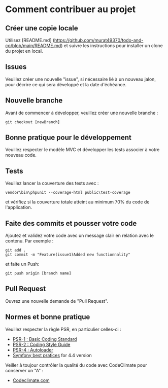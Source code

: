 # Comment contribuer au projet

## Créer une copie locale
Utilisez [README.md] (https://github.com/murat49370/todo-and-co/blob/main/README.md) et suivre les instructions pour installer un clone du projet en local.

## Issues
Veuillez créer une nouvelle "issue", si nécessaire lié à un nouveau jalon, pour décrire ce qui sera développé et la date d'échéance.

## Nouvelle branche
Avant de commencer à développer, veuillez créer une nouvelle branche :

```
git checkout [newBranch]
```


## Bonne pratique pour le développement
Veuillez respecter le modèle MVC et développer les tests associer à votre nouveau code.

## Tests
Veuillez lancer la couverture des tests avec :

```
vendor\bin\phpunit --coverage-html public\test-coverage
```

et vérifiez si la couverture totale atteint au minimum 70% du code de l'application.

## Faite des commits et pousser votre code
Ajoutez et validez votre code avec un message clair en relation avec le contenu. Par exemple :

```
git add .
git commit -m "Feature(issue1)Added new functionnality"
```

et faite un Push:
```
git push origin [branch name]
```

## Pull Request
Ouvrez une nouvelle demande de "Pull Request".

## Normes et bonne pratique
Veuillez respecter la règle PSR, en particulier celles-ci :
*   [PSR-1 : Basic Coding Standard](https://gist.github.com/npotier/d5a13245ad9cd2e92fa9dec19baf0e9a)
*   [PSR-2 : Coding Style Guide](https://gist.github.com/npotier/593b645025173ef8bbb5c59d3fd455fa)
*   [PSR-4 : Autoloader](https://www.php-fig.org/psr/psr-4/)
*   [Symfony best pratices](https://symfony.com/doc/4.4/best_practices/index.html) for 4.4 version 


Veiller à toujour contrôler la qualité du code avec CodeClimate pour conserver un "A" :
*   [Codeclimate.com](https://codeclimate.com/)